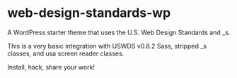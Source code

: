 # web-design-standards-wp
A WordPress starter theme that uses the U.S. Web Design Standards and _s.

This is a very basic integration with USWDS v0.8.2 Sass, stripped _s classes, and usa screen reader classes.

Install, hack, share your work!
